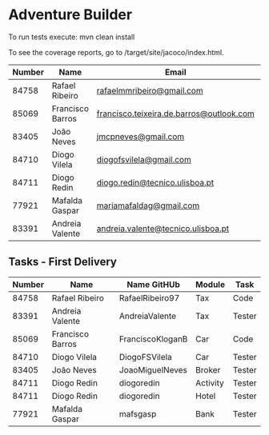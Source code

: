 # Adventure Builder

To run tests execute: mvn clean install

To see the coverage reports, go to <module name>/target/site/jacoco/index.html.


|   Number   |          Name           |                 Email                    |   Name GitHUb   | Grupo |
| ---------- | ----------------------- | -----------------------------------------| ----------------| ----- |
| 84758      | Rafael Ribeiro          | rafaelmmribeiro@gmail.com                | RafaelRibeiro97 |   17  |
| 85069      | Francisco Barros        | francisco.teixeira.de.barros@outlook.com | FranciscoKloganB|   17  |
| 83405      | João Neves              | jmcpneves@gmail.com                      | JoaoMiguelNeves |   17  |
| 84710      | Diogo Vilela            | diogofsvilela@gmail.com                  | DiogoFSVilela   |   17  |
| 84711      | Diogo Redin             | diogo.redin@tecnico.ulisboa.pt           | diogoredin      |   17  |
| 77921      | Mafalda Gaspar          | mariamafaldag@gmail.com                  | mafsgasp        |   17  |
| 83391      | Andreia Valente         | andreia.valente@tecnico.ulisboa.pt       | AndreiaValente  |   17  |


## Tasks - First Delivery  

|   Number   |          Name           |   Name GitHUb   | Module |   Task   |
| ---------- | ----------------------- | ----------------| ------ | -------- |
| 84758      | Rafael Ribeiro          | RafaelRibeiro97 |   Tax  |   Code   |
| 83391      | Andreia Valente         | AndreiaValente  |   Tax  |  Tester  |
| 85069      | Francisco Barros        | FranciscoKloganB|   Car  |   Code   |
| 84710      | Diogo Vilela            | DiogoFSVilela   |   Car  |  Tester  |
| 83405      | João Neves              | JoaoMiguelNeves | Broker |  Tester  |
| 84711      | Diogo Redin             | diogoredin      |Activity|  Tester  |
| 84711      | Diogo Redin             | diogoredin      |  Hotel |  Tester  |
| 77921      | Mafalda Gaspar          | mafsgasp        |  Bank  |  Tester  |

